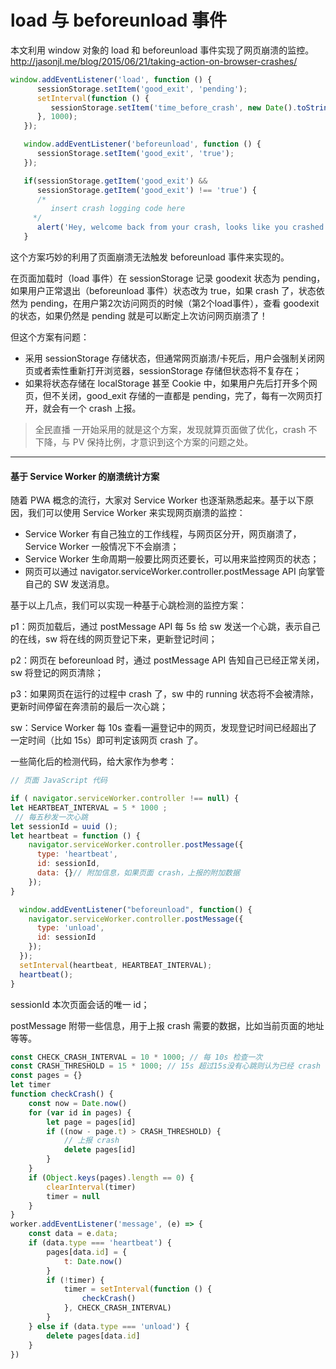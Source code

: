# load 与 beforeunload 事件

本文利用 window 对象的 load 和 beforeunload 事件实现了网页崩溃的监控。http://jasonjl.me/blog/2015/06/21/taking-action-on-browser-crashes/

``` js
window.addEventListener('load', function () {
      sessionStorage.setItem('good_exit', 'pending');
      setInterval(function () {
         sessionStorage.setItem('time_before_crash', new Date().toString());
      }, 1000);
   });

   window.addEventListener('beforeunload', function () {
      sessionStorage.setItem('good_exit', 'true');
   });

   if(sessionStorage.getItem('good_exit') &&
      sessionStorage.getItem('good_exit') !== 'true') {
      /*
         insert crash logging code here
     */
      alert('Hey, welcome back from your crash, looks like you crashed on: ' + sessionStorage.getItem('time_before_crash'));
   }
```

这个方案巧妙的利用了页面崩溃无法触发 beforeunload 事件来实现的。

在页面加载时（load 事件）在 sessionStorage 记录 goodexit 状态为 pending，如果用户正常退出（beforeunload 事件）状态改为 true，如果 crash 了，状态依然为 pending，在用户第2次访问网页的时候（第2个load事件），查看 goodexit 的状态，如果仍然是 pending 就是可以断定上次访问网页崩溃了！

但这个方案有问题：

- 采用 sessionStorage 存储状态，但通常网页崩溃/卡死后，用户会强制关闭网页或者索性重新打开浏览器，sessionStorage 存储但状态将不复存在；
- 如果将状态存储在 localStorage 甚至 Cookie 中，如果用户先后打开多个网页，但不关闭，good_exit 存储的一直都是 pending，完了，每有一次网页打开，就会有一个 crash 上报。

> 全民直播 一开始采用的就是这个方案，发现就算页面做了优化，crash 不下降，与 PV 保持比例，才意识到这个方案的问题之处。

----

#### 基于 Service Worker 的崩溃统计方案

随着 PWA 概念的流行，大家对 Service Worker 也逐渐熟悉起来。基于以下原因，我们可以使用 Service Worker 来实现网页崩溃的监控：

- Service Worker 有自己独立的工作线程，与网页区分开，网页崩溃了，Service Worker 一般情况下不会崩溃；
- Service Worker 生命周期一般要比网页还要长，可以用来监控网页的状态；
- 网页可以通过 navigator.serviceWorker.controller.postMessage API 向掌管自己的 SW 发送消息。

基于以上几点，我们可以实现一种基于心跳检测的监控方案：

p1：网页加载后，通过 postMessage API 每 5s 给 sw 发送一个心跳，表示自己的在线，sw 将在线的网页登记下来，更新登记时间；

p2：网页在 beforeunload 时，通过 postMessage API 告知自己已经正常关闭，sw 将登记的网页清除；

p3：如果网页在运行的过程中 crash 了，sw 中的 running 状态将不会被清除，更新时间停留在奔溃前的最后一次心跳；

sw：Service Worker 每 10s 查看一遍登记中的网页，发现登记时间已经超出了一定时间（比如 15s）即可判定该网页 crash 了。

一些简化后的检测代码，给大家作为参考：

```js
// 页面 JavaScript 代码

if ( navigator.serviceWorker.controller !== null) {
let HEARTBEAT_INTERVAL = 5 * 1000 ;
 // 每五秒发一次心跳
let sessionId = uuid ();
let heartbeat = function () {
    navigator.serviceWorker.controller.postMessage({
      type: 'heartbeat',
      id: sessionId,
      data: {}// 附加信息，如果页面 crash，上报的附加数据    
	});
}

  window.addEventListener("beforeunload", function() {
    navigator.serviceWorker.controller.postMessage({
      type: 'unload',
      id: sessionId    
	});
  });
  setInterval(heartbeat, HEARTBEAT_INTERVAL);
  heartbeat();
}
```

sessionId 本次页面会话的唯一 id；

postMessage 附带一些信息，用于上报 crash 需要的数据，比如当前页面的地址等等。

``` js
const CHECK_CRASH_INTERVAL = 10 * 1000; // 每 10s 检查一次
const CRASH_THRESHOLD = 15 * 1000; // 15s 超过15s没有心跳则认为已经 crash
const pages = {}
let timer
function checkCrash() {
    const now = Date.now()
    for (var id in pages) {
        let page = pages[id]
        if ((now - page.t) > CRASH_THRESHOLD) {
            // 上报 crash
            delete pages[id]
        }
    }
    if (Object.keys(pages).length == 0) {   
        clearInterval(timer)
        timer = null
    }
}
worker.addEventListener('message', (e) => {
    const data = e.data;
    if (data.type === 'heartbeat') {
        pages[data.id] = {
            t: Date.now()
        }
        if (!timer) {
            timer = setInterval(function () {
                checkCrash()
            }, CHECK_CRASH_INTERVAL)
        }
    } else if (data.type === 'unload') {
        delete pages[data.id]
    }
})
```

